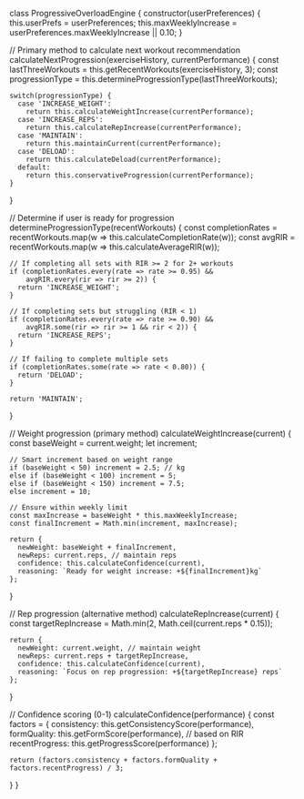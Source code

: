 class ProgressiveOverloadEngine {
  constructor(userPreferences) {
    this.userPrefs = userPreferences;
    this.maxWeeklyIncrease = userPreferences.maxWeeklyIncrease || 0.10;
  }

  // Primary method to calculate next workout recommendation
  calculateNextProgression(exerciseHistory, currentPerformance) {
    const lastThreeWorkouts = this.getRecentWorkouts(exerciseHistory, 3);
    const progressionType = this.determineProgressionType(lastThreeWorkouts);
    
    switch(progressionType) {
      case 'INCREASE_WEIGHT':
        return this.calculateWeightIncrease(currentPerformance);
      case 'INCREASE_REPS':
        return this.calculateRepIncrease(currentPerformance);
      case 'MAINTAIN':
        return this.maintainCurrent(currentPerformance);
      case 'DELOAD':
        return this.calculateDeload(currentPerformance);
      default:
        return this.conservativeProgression(currentPerformance);
    }
  }

  // Determine if user is ready for progression
  determineProgressionType(recentWorkouts) {
    const completionRates = recentWorkouts.map(w => this.calculateCompletionRate(w));
    const avgRIR = recentWorkouts.map(w => this.calculateAverageRIR(w));
    
    // If completing all sets with RIR >= 2 for 2+ workouts
    if (completionRates.every(rate => rate >= 0.95) && 
        avgRIR.every(rir => rir >= 2)) {
      return 'INCREASE_WEIGHT';
    }
    
    // If completing sets but struggling (RIR < 1)
    if (completionRates.every(rate => rate >= 0.90) && 
        avgRIR.some(rir => rir >= 1 && rir < 2)) {
      return 'INCREASE_REPS';
    }
    
    // If failing to complete multiple sets
    if (completionRates.some(rate => rate < 0.80)) {
      return 'DELOAD';
    }
    
    return 'MAINTAIN';
  }

  // Weight progression (primary method)
  calculateWeightIncrease(current) {
    const baseWeight = current.weight;
    let increment;
    
    // Smart increment based on weight range
    if (baseWeight < 50) increment = 2.5; // kg
    else if (baseWeight < 100) increment = 5;
    else if (baseWeight < 150) increment = 7.5;
    else increment = 10;
    
    // Ensure within weekly limit
    const maxIncrease = baseWeight * this.maxWeeklyIncrease;
    const finalIncrement = Math.min(increment, maxIncrease);
    
    return {
      newWeight: baseWeight + finalIncrement,
      newReps: current.reps, // maintain reps
      confidence: this.calculateConfidence(current),
      reasoning: `Ready for weight increase: +${finalIncrement}kg`
    };
  }

  // Rep progression (alternative method)
  calculateRepIncrease(current) {
    const targetRepIncrease = Math.min(2, Math.ceil(current.reps * 0.15));
    
    return {
      newWeight: current.weight, // maintain weight
      newReps: current.reps + targetRepIncrease,
      confidence: this.calculateConfidence(current),
      reasoning: `Focus on rep progression: +${targetRepIncrease} reps`
    };
  }

  // Confidence scoring (0-1)
  calculateConfidence(performance) {
    const factors = {
      consistency: this.getConsistencyScore(performance),
      formQuality: this.getFormScore(performance), // based on RIR
      recentProgress: this.getProgressScore(performance)
    };
    
    return (factors.consistency + factors.formQuality + factors.recentProgress) / 3;
  }
}